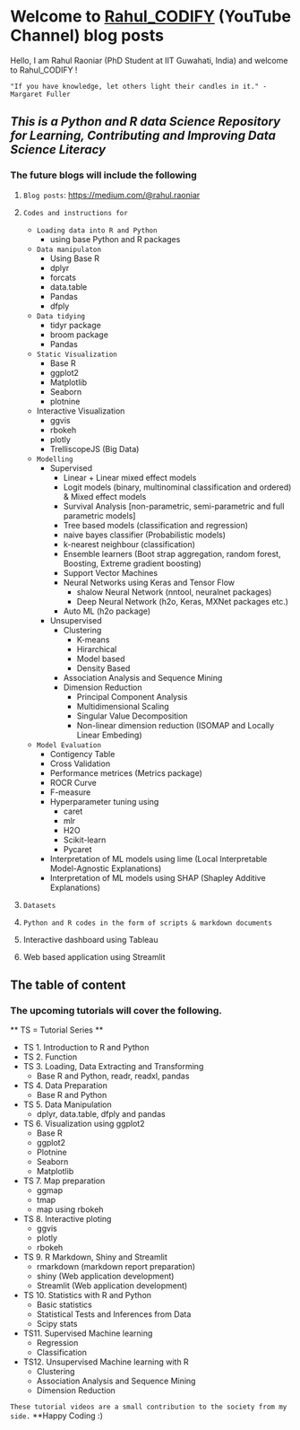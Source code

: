# Welcome to [Rahul_CODIFY](https://www.youtube.com/channel/UCO4nlQjNTn15HFFNpOVUotg) (YouTube Channel) blog posts


Hello, I am Rahul Raoniar (PhD Student at IIT Guwahati, India) and welcome to Rahul_CODIFY ! 


`"If you have knowledge, let others light their candles in it." - Margaret Fuller` 


## *This is a Python and R data Science Repository for Learning, Contributing and Improving Data Science Literacy*

### The future blogs will include the following

1. `Blog posts`: https://medium.com/@rahul.raoniar 
2. `Codes and instructions for` 
   + `Loading data into R and Python`
      + using base Python and R packages
   + `Data manipulaton`
      + Using Base R
      + dplyr
      + forcats
      + data.table
      + Pandas
      + dfply
    + `Data tidying`
      + tidyr package
      + broom package
      + Pandas
   + `Static Visualization`
      + Base R
      + ggplot2
      + Matplotlib
      + Seaborn
      + plotnine
   + Interactive Visualization
      + ggvis
      + rbokeh
      + plotly
      + TrelliscopeJS (Big Data)
   + `Modelling`
      + Supervised
        + Linear + Linear mixed effect models
        + Logit models (binary, multinominal classification and ordered) & Mixed effect models
        + Survival Analysis [non-parametric, semi-parametric and full parametric models]
        + Tree based models (classification and regression)
        + naive bayes classifier (Probabilistic models)
        + k-nearest neighbour (classification)
        + Ensemble learners (Boot strap aggregation, random forest, Boosting, Extreme gradient boosting)
        + Support Vector Machines
        + Neural Networks using Keras and Tensor Flow
           + shalow Neural Network (nntool, neuralnet packages)
           + Deep Neural Network (h2o, Keras, MXNet packages etc.)
        + Auto ML (h2o package)
      + Unsupervised
        + Clustering
          + K-means
          + Hirarchical
          + Model based
          + Density Based
        + Association Analysis and Sequence Mining
        + Dimension Reduction
          + Principal Component Analysis
          + Multidimensional Scaling
          + Singular Value Decomposition
          + Non-linear dimension reduction (ISOMAP and Locally Linear Embeding)
    + `Model Evaluation`
      + Contigency Table
      + Cross Validation
      + Performance metrices (Metrics package)
      + ROCR Curve
      + F-measure 
      + Hyperparameter tuning using
          + caret
          + mlr
          + H2O
          + Scikit-learn
          + Pycaret
      + Interpretation of ML models using lime (Local Interpretable Model-Agnostic Explanations)
      + Interpretation of ML models using SHAP (Shapley Additive Explanations)
      
3. `Datasets`
4. `Python and R codes in the form of scripts & markdown documents` 
5. Interactive dashboard using Tableau
6. Web based application using Streamlit


## The table of content

### The upcoming tutorials will cover the following. 

** TS = Tutorial Series **
* TS 1. Introduction to R and Python
* TS 2. Function 
* TS 3. Loading, Data Extracting and Transforming 
    + Base R and Python, readr, readxl, pandas
* TS 4. Data Preparation 
    + Base R and Python
* TS 5. Data Manipulation 
    + dplyr, data.table, dfply and pandas 
* TS 6. Visualization using ggplot2 
    + Base R
    + ggplot2
    + Plotnine
    + Seaborn
    + Matplotlib
* TS 7. Map preparation
     + ggmap
     + tmap
     + map using rbokeh
* TS 8. Interactive ploting 
     + ggvis
     + plotly
     + rbokeh
* TS 9. R Markdown, Shiny and Streamlit
     + rmarkdown (markdown report preparation)
     + shiny (Web application development)
     + Streamlit (Web application development)
* TS 10. Statistics with R and Python
     + Basic statistics
     + Statistical Tests and Inferences from Data
     + Scipy stats
* TS11. Supervised Machine learning 
   + Regression
   + Classification 
* TS12. Unsupervised Machine learning with R
   + Clustering
   + Association Analysis and Sequence Mining
   + Dimension Reduction



`These tutorial videos are a small contribution to the society from my side.` **Happy Coding :)

